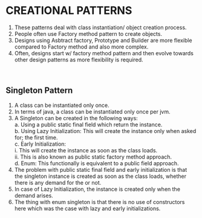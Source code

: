 
# CREATIONAL PATTERNS
1. These patterns deal with class instantiation/ object creation process.
2. People often use Factory method pattern to create objects.
3. Designs using Asbtract factory, Prototype and Builder are more flexible compared to Factory method and also more complex.
4. Often, designs start w/ factory method pattern and then evolve towards other design patterns as more flexibility is required.
<br/>

## Singleton Pattern
1. A class can be instantiated only once.
2. In terms of java, a class can be instantiated only once per jvm.
3. A Singleton can be created in the following ways:<br/>
   a. Using a public static final field which return the instance.<br/>
   b. Using Lazy Initialization: This will create the instance only when asked for; the first time.<br/>
   c. Early Initialization: <br/>
	    i. This will create the instance as soon as the class loads.<br/>
	   ii. This is also known as public static factory method approach.<br/>
   d. Enum: This functionally is equivalent to a public field approach.<br/>
4. The problem with public static final field and early initialization is that the singleton instance is created as soon as the class loads, whether there is any demand for the or not.
5. In case of Lazy Initialization, the instance is created only when the demand arises.
6. The thing with enum singleton is that there is no use of constructors here which was the case with lazy and early initializations.
<br/>
